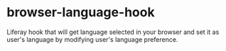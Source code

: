 browser-language-hook
=====================

Liferay hook that will get language selected in your browser and set it as user's language by modifying user's language preference.
